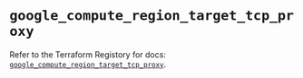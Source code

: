 # `google_compute_region_target_tcp_proxy`

Refer to the Terraform Registory for docs: [`google_compute_region_target_tcp_proxy`](https://www.terraform.io/docs/providers/google-beta/r/google_compute_region_target_tcp_proxy).
